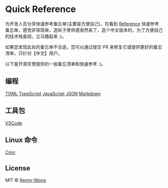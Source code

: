 Quick Reference
===

为开发人员分享快速参考备忘单(主要是方便自己)，在看到 [Reference](https://github.com/Randy8080/reference) 快速参考备忘单，感觉非常简单，造轮子使命感突然来了，造个中文版本的，为了方便自己的技术栈查阅，立马撸起来 :)。

如果您发现此处的备忘单不合适，您可以通过提交 PR 来修复它或提供更好的备忘清单，只针对【中文】用户。

以下是开源天使提供的一些备忘清单和快速参考 :)。

## 编程

[TOML](./docs/toml.md)
[TypeScript](./docs/typescript.md)
[JavaScript](./docs/javascript.md)
[JSON](./docs/json.md)
[Markdown](./docs/markdown.md)

## 工具包

[VSCode](./docs/vscode.md)

## Linux 命令

[Cron](./docs/cron.md)

## License

MIT © [Kenny Wong](https://github.com/jaywcjlove)
